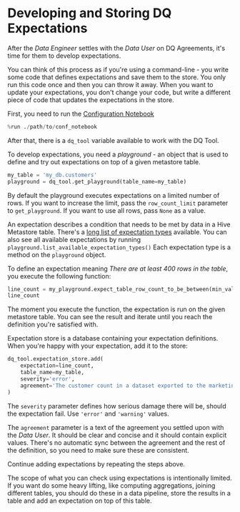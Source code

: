 # Developing and Storing DQ Expectations
After the *Data Engineer* settles with the *Data User* on DQ Agreements, it's time for them to develop expectations. 

You can think of this process as if you're using a command-line - you write some code that defines expectations and save them to the store. You only run this code once and then you can throw it away. When you want to update your expectations, you don't change your code, but write a different piece of code that updates the expectations in the store. 

First, you need to run the [Configuration Notebook](../getting-started/settle-dq-configuration-notebook.md)
```python
%run ./path/to/conf_notebook
```
After that, there is a `dq_tool` variable available to work with the DQ Tool.

To develop expectations, you need a *playground* - an object that is used to define and try out expectations on top of a given metastore table.
```python
my_table = 'my_db.customers'
playground = dq_tool.get_playground(table_name=my_table)
```
By default the playground executes expectations on a limited number of rows. If you want to increase the limit, pass the `row_count_limit` parameter to `get_playground`. If you want to use all rows, pass `None` as a value.

An expectation describes a condition that needs to be met by data in a Hive Metastore table. There's a [long list of expectation types](https://docs.greatexpectations.io/en/0.12.1/reference/glossary_of_expectations.html) available. You can also see all available expectations by running `playground.list_available_expectation_types()` Each expectation type is a method on the `playground` object.

To define an expectation meaning *There are at least 400 rows in the table*, you execute the following function:
```python
line_count = my_playground.expect_table_row_count_to_be_between(min_value=9500, max_value=11000)
line_count
```
The moment you execute the function, the expectation is run on the given metastore table. You can see the result and iterate until you reach the definition you're satisfied with. 

Expectation store is a database containing your expectation definitions. When you're happy with your expectation, add it to the store:
```python
dq_tool.expectation_store.add(
    expectation=line_count,
    table_name=my_table,
    severity='error',
    agreement='The customer count in a dataset exported to the marketing tool should be between 9500 and 11000.'
)
```
The `severity` parameter defines how serious damage there will be, should the expectation fail. Use `'error'` and `'warning'` values.  

The `agreement` parameter is a text of the agreement you settled upon with the *Data User*. It should be clear and concise and it should contain explicit values. There's no automatic sync between the agreement and the rest of the definition, so you need to make sure these are consistent.

Continue adding expectations by repeating the steps above. 

The scope of what you can check using expectations is intentionally limited. If you want do some heavy lifting, like computing aggregations, joining different tables, you should do these in a data pipeline, store the results in a table and add an expectation on top of this table. 
